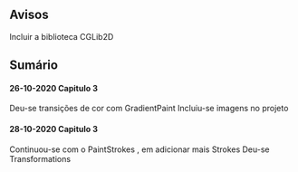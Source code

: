 ## Avisos
Incluir a biblioteca CGLib2D

## Sumário

#### 26-10-2020 Capitulo 3

Deu-se transições de cor com GradientPaint
Incluiu-se imagens no projeto

#### 28-10-2020 Capitulo 3

Continuou-se com o PaintStrokes , em adicionar mais Strokes
Deu-se Transformations
